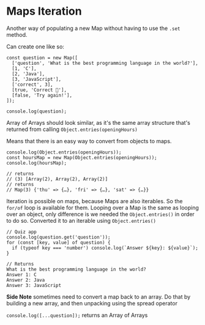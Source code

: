 # Maps Iteration

Another way of populating a new Map without having to use the `.set` method.

Can create one like so:

```
const question = new Map([
  ['question', 'What is the best programming language in the world?'],
  [1, 'C'],
  [2, 'Java'],
  [3, 'JavaScript'],
  ['correct', 3],
  [true, 'Correct 🎉'],
  [false, 'Try again!'],
]);

console.log(question);
```

Array of Arrays should look similar, as it's the same array structure that's returned from calling
`Object.entries(openingHours)`

Means that there is an easy way to convert from objects to maps.

```
console.log(Object.entries(openingHours));
const hoursMap = new Map(Object.entries(openingHours));
console.log(hoursMap);

// returns
// (3) [Array(2), Array(2), Array(2)]
// returns
// Map(3) {'thu' => {…}, 'fri' => {…}, 'sat' => {…}}
```

Iteration is possible on maps, because Maps are also iterables. So the `for/of` loop is available for them.
Looping over a Map is the same as looping over an object, only difference is we needed the `Object.entries()` in order to do so. Converted it to an iterable using `Object.entries()`

```
// Quiz app
console.log(question.get('question'));
for (const [key, value] of question) {
  if (typeof key === 'number') console.log(`Answer ${key}: ${value}`);
}

// Returns
What is the best programming language in the world?
Answer 1: C
Answer 2: Java
Answer 3: JavaScript
```

**Side Note** sometimes need to convert a map back to an array.
Do that by building a new array, and then unpacking using the spread operator

`console.log([...question]);`
returns an Array of Arrays
